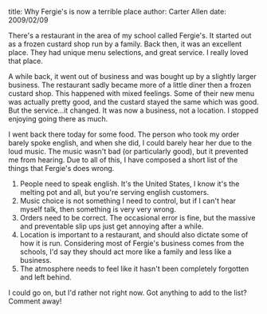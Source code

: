 title: Why Fergie's is now a terrible place
author: Carter Allen
date: 2009/02/09



There's a restaurant in the area of my school called Fergie's. It started out as a frozen custard shop run by a family. Back then, it was an excellent place. They had unique menu selections, and great service. I really loved that place.

A while back, it went out of business and was bought up by a slightly larger business. The restaurant sadly became more of a little diner then a frozen custard shop. This happened with mixed feelings. Some of their new menu was actually pretty good, and the custard stayed the same which was good. But the service...it changed. It was now a business, not a location. I stopped enjoying going there as much.

I went back there today for some food. The person who took my order barely spoke english, and when she did, I could barely hear her due to the loud music. The music wasn't bad (or particularly good), but it prevented me from hearing. Due to all of this, I have composed a short list of the things that Fergie's does wrong.
<ol>
	<li>People need to speak english. It's the United States, I know it's the melting pot and all, but you're serving english customers.</li>
	<li>Music choice is not something I need to control, but if I can't hear myself talk, then something is very very wrong.</li>
	<li>Orders need to be correct. The occasional error is fine, but the massive and preventable slip ups just get annoying after a while.</li>
	<li>Location is important to a restaurant, and should also dictate some of how it is run. Considering most of Fergie's business comes from the schools, I'd say they should act more like a family and less like a business.</li>
	<li>The atmosphere needs to feel like it hasn't been completely forgotten and left behind.</li>
</ol>
I could go on, but I'd rather not right now. Got anything to add to the list? Comment away!
